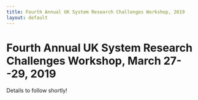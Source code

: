 ```yaml
---
title: Fourth Annual UK System Research Challenges Workshop, 2019
layout: default
---
```


# Fourth Annual UK System Research Challenges Workshop, March 27--29, 2019

Details to follow shortly!
